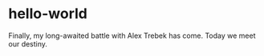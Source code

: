 # hello-world

Finally, my long-awaited battle with Alex Trebek has come.
Today we meet our destiny.
